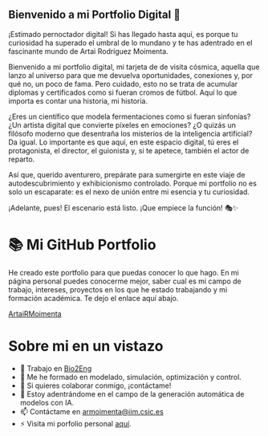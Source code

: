 ## Bienvenido a mi Portfolio Digital 👋

¡Estimado pernoctador digital! Si has llegado hasta aquí, es porque tu curiosidad ha superado el umbral de lo mundano y te has adentrado en el fascinante mundo de Artai Rodríguez Moimenta. 

Bienvenido a mi portfolio digital, mi tarjeta de de visita cósmica, aquella que lanzo al universo para que me devuelva oportunidades, conexiones y, por qué no, un poco de fama. Pero cuidado, esto no se trata de acumular diplomas y certificados como si fueran cromos de fútbol. Aquí lo que importa es contar una historia, mi historia.

¿Eres un científico que modela fermentaciones como si fueran sinfonías? ¿Un artista digital que convierte píxeles en emociones? ¿O quizás un filósofo moderno que desentraña los misterios de la inteligencia artificial? Da igual. Lo importante es que aquí, en este espacio digital, tú eres el protagonista, el director, el guionista y, si te apetece, también el actor de reparto.

Así que, querido aventurero, prepárate para sumergirte en este viaje de autodescubrimiento y exhibicionismo controlado. Porque mi portfolio no es solo un escaparate: es el nexo de unión entre mi esencia y tu curiosidad.

¡Adelante, pues! El escenario está listo. ¡Que empiece la función! 🎭✨

# 📚 Mi GitHub Portfolio
He creado este portfolio para que puedas conocer lo que hago. En mi página personal puedes conocerme mejor, saber cual es mi campo de trabajo, intereses, proyectos en los que he estado trabajando y mi formación académica. Te dejo el enlace aquí abajo.

[ArtaiRMoimenta](https://artairmoimenta.github.io/ArtaiRMoimenta/)

# Sobre mi en un vistazo

- 🔭 Trabajo en [Bio2Eng](https://bio2eng.csic.es/)
- 🌱 Me he formado en modelado, simulación, optimización y control.
- 👯 Si quieres colaborar conmigo, ¡contáctame!
- 🤔 Estoy adentrándome en el campo de la generación automática de modelos con IA.
- 📫 Contáctame en armoimenta@iim.csic.es
- ⚡ Visita mi porfolio personal [aquí](https://artairmoimenta.github.io/ArtaiRMoimenta/).
